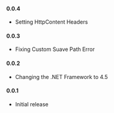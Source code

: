 #### 0.0.4
* Setting HttpContent Headers
#### 0.0.3
* Fixing Custom Suave Path Error
#### 0.0.2
* Changing the .NET Framework to 4.5
#### 0.0.1
* Initial release
